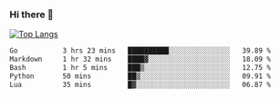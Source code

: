 ### Hi there 👋

<!--
**3Xpl0it3r/3Xpl0it3r** is a ✨ _special_ ✨ repository because its `README.md` (this file) appears on your GitHub profile.

Here are some ideas to get you started:

- 🔭 I’m currently working on ...
- 🌱 I’m currently learning ...
- 👯 I’m looking to collaborate on ...
- 🤔 I’m looking for help with ...
- 💬 Ask me about ...
- 📫 How to reach me: ...
- 😄 Pronouns: ...
- ⚡ Fun fact: ...
-->


[![Top Langs](https://github-readme-stats.vercel.app/api/top-langs/?username=3Xpl0it3r&layout=compact)](https://github.com/3Xpl0it3r/3Xpl0it3r)

<!--START_SECTION:waka-->

```txt
Go           3 hrs 23 mins   ██████████░░░░░░░░░░░░░░░   39.89 %
Markdown     1 hr 32 mins    ████▓░░░░░░░░░░░░░░░░░░░░   18.09 %
Bash         1 hr 5 mins     ███▒░░░░░░░░░░░░░░░░░░░░░   12.75 %
Python       50 mins         ██▒░░░░░░░░░░░░░░░░░░░░░░   09.91 %
Lua          35 mins         █▓░░░░░░░░░░░░░░░░░░░░░░░   06.87 %
```

<!--END_SECTION:waka-->
